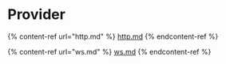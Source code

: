 # Provider

{% content-ref url="http.md" %}
[http.md](http.md)
{% endcontent-ref %}

{% content-ref url="ws.md" %}
[ws.md](ws.md)
{% endcontent-ref %}

